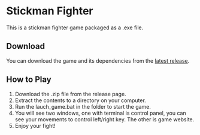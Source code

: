# Stickman Fighter

This is a stickman fighter game packaged as a .exe file.

## Download
You can download the game and its dependencies from the [latest release](https://github.com/yourusername/stickman-fighter/releases/latest).

## How to Play
1. Download the .zip file from the release page.
2. Extract the contents to a directory on your computer.
3. Run the lauch_game.bat in the folder to start the game.
4. You will see two windows, one with terminal is control panel, you can see your movements to control left/right key. The other is game website.
5. Enjoy your fight!
